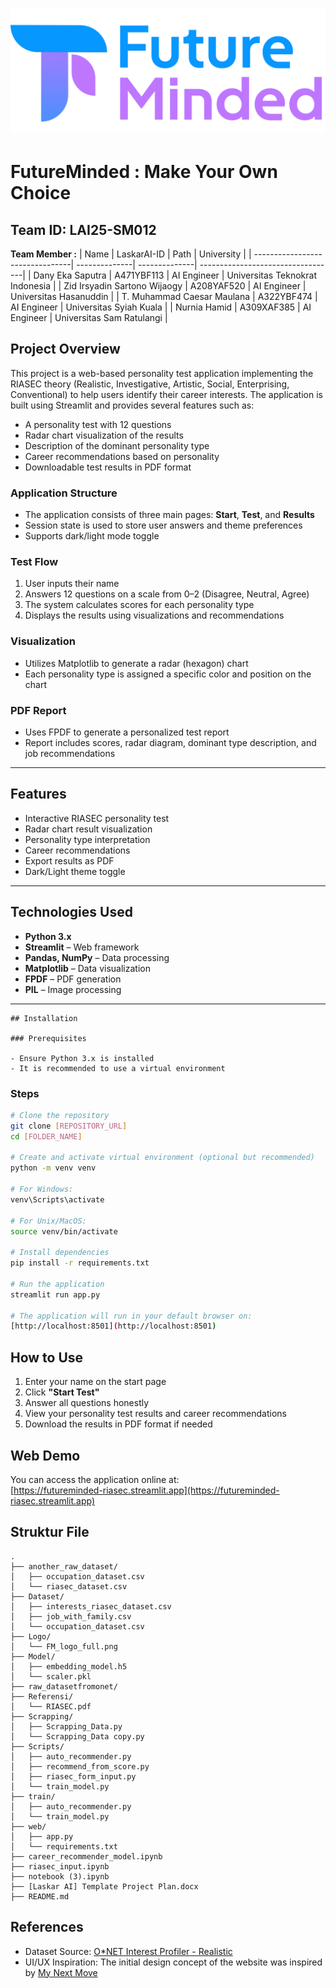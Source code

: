![](Logo/FM_logo_full.png)
=======

# FutureMinded : Make Your Own Choice
## Team ID: LAI25-SM012
**Team Member :**
|                 Name            | LaskarAI-ID   |      Path     |            University             |
| --------------------------------| --------------| --------------| ----------------------------------|
| Dany Eka Saputra                | A471YBF113    | AI Engineer   | Universitas Teknokrat Indonesia   |
| Zid Irsyadin Sartono Wijaogy    | A208YAF520    | AI Engineer   | Universitas Hasanuddin            |
| T. Muhammad Caesar Maulana      | A322YBF474    | AI Engineer   | Universitas Syiah Kuala           |
| Nurnia Hamid                    | A309XAF385    | AI Engineer   | Universitas Sam Ratulangi         |


## Project Overview
This project is a web-based personality test application implementing the RIASEC theory (Realistic, Investigative, Artistic, Social, Enterprising, Conventional) to help users identify their career interests. The application is built using Streamlit and provides several features such as:

- A personality test with 12 questions
- Radar chart visualization of the results
- Description of the dominant personality type
- Career recommendations based on personality
- Downloadable test results in PDF format

### Application Structure

- The application consists of three main pages: **Start**, **Test**, and **Results**
- Session state is used to store user answers and theme preferences
- Supports dark/light mode toggle

### Test Flow

1. User inputs their name
2. Answers 12 questions on a scale from 0–2 (Disagree, Neutral, Agree)
3. The system calculates scores for each personality type
4. Displays the results using visualizations and recommendations

### Visualization

- Utilizes Matplotlib to generate a radar (hexagon) chart
- Each personality type is assigned a specific color and position on the chart

### PDF Report

- Uses FPDF to generate a personalized test report
- Report includes scores, radar diagram, dominant type description, and job recommendations

---

## Features

- Interactive RIASEC personality test
- Radar chart result visualization
- Personality type interpretation
- Career recommendations
- Export results as PDF
- Dark/Light theme toggle

---

## Technologies Used

- **Python 3.x**
- **Streamlit** – Web framework
- **Pandas, NumPy** – Data processing
- **Matplotlib** – Data visualization
- **FPDF** – PDF generation
- **PIL** – Image processing

---
```
## Installation

### Prerequisites

- Ensure Python 3.x is installed
- It is recommended to use a virtual environment
```

### Steps

```bash
# Clone the repository
git clone [REPOSITORY_URL]
cd [FOLDER_NAME]

# Create and activate virtual environment (optional but recommended)
python -m venv venv

# For Windows:
venv\Scripts\activate

# For Unix/MacOS:
source venv/bin/activate

# Install dependencies
pip install -r requirements.txt

# Run the application
streamlit run app.py

# The application will run in your default browser on:  
[http://localhost:8501](http://localhost:8501)
```

## How to Use

1. Enter your name on the start page  
2. Click **"Start Test"**  
3. Answer all questions honestly  
4. View your personality test results and career recommendations  
5. Download the results in PDF format if needed

## Web Demo

You can access the application online at:  
[https://futureminded-riasec.streamlit.app](https://futureminded-riasec.streamlit.app)


## Struktur File

```
.
├── another_raw_dataset/
│   ├── occupation_dataset.csv
│   └── riasec_dataset.csv
├── Dataset/
│   ├── interests_riasec_dataset.csv
│   ├── job_with_family.csv
│   └── occupation_dataset.csv
├── Logo/
│   └── FM_logo_full.png
├── Model/
│   ├── embedding_model.h5
│   └── scaler.pkl
├── raw_datasetfromonet/
├── Referensi/
│   └── RIASEC.pdf
├── Scrapping/
│   ├── Scrapping_Data.py
│   └── Scrapping_Data copy.py
├── Scripts/
│   ├── auto_recommender.py
│   ├── recommend_from_score.py
│   ├── riasec_form_input.py
│   └── train_model.py
├── train/
│   ├── auto_recommender.py
│   └── train_model.py
├── web/
│   ├── app.py
│   └── requirements.txt
├── career_recommender_model.ipynb
├── riasec_input.ipynb
├── notebook (3).ipynb
├── [Laskar AI] Template Project Plan.docx
├── README.md
```
    
## References
- Dataset Source: [O*NET Interest Profiler - Realistic](https://www.onetonline.org/explore/interests/Realistic)
- UI/UX Inspiration: The initial design concept of the website was inspired by [My Next Move](https://www.mynextmove.org/)

